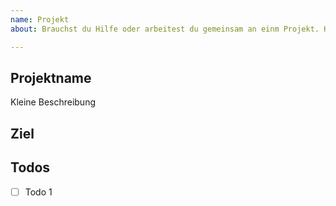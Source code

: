 ```yaml
---
name: Projekt
about: Brauchst du Hilfe oder arbeitest du gemeinsam an einm Projekt. Hier ist ein kleines Template.

---
```

## Projektname
Kleine Beschreibung

## Ziel


## Todos

- [ ] Todo 1
